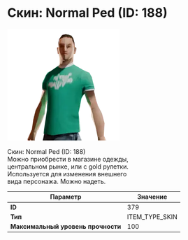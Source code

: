 # Скин: Normal Ped (ID: 188)

![Item Image](../img/379.webp?raw=true)

Скин: Normal Ped (ID: 188)<br>Можно приобрести в магазине одежды,<br>центральном рынке, или с gold рулетки.<br>Используется для изменения внешнего<br>вида персонажа. Можно надеть.


| Параметр | Значение |
|----------|----------|
| **ID** | 379 |
| **Тип** | ITEM_TYPE_SKIN |
| **Максимальный уровень прочности** | 100 |

